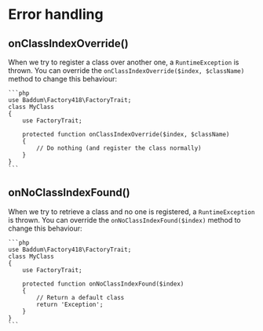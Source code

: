 Error handling
======

onClassIndexOverride()
------

When we try to register a class over another one, a `RuntimeException` is thrown.
You can override the `onClassIndexOverride($index, $className)` method to change this behaviour:

	```php
	use Baddum\Factory418\FactoryTrait;
	class MyClass
	{
		use FactoryTrait;
		
		protected function onClassIndexOverride($index, $className)
		{
			// Do nothing (and register the class normally)
		}
	}
	```


onNoClassIndexFound()
------

When we try to retrieve a class and no one is registered, a `RuntimeException` is thrown.
You can override the `onNoClassIndexFound($index)` method to change this behaviour:

	```php
	use Baddum\Factory418\FactoryTrait;
	class MyClass
	{
		use FactoryTrait;
		
		protected function onNoClassIndexFound($index)
		{
			// Return a default class	
			return 'Exception';
		}
	}
	```
